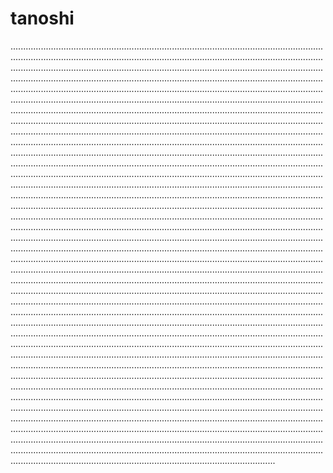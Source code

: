 # tanoshi
.............................................................................................................................................................................................................................................................................................................................................................................................................................................................................................................................................................................................................................................................................................................................................................................................................................................................................................................................................................................................................................................................................................................................................................................................................................................................................................................................................................................................................................................................................................................................................................................................................................................................................................................................................................................................................................................................................................................................................................................................................................................................................................................................................................................................................................................................................................................................................................................................................................................................................................................................................................................................................................................................................................................................................................................................................................................................................................................................................................................................................................................................................................................................................................................................................................................................................................................................................................................................................................................................................................................................................................................................................................................................................................................................................................................................................................................................................................................................................................................................................................................................................................................................................................................................................................................................................................................................................................................................................................................................................................................................................................................................................................................................................................................................................................................................................................................................................................................................................................................................................................................................................................................................................